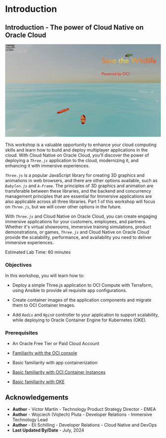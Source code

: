 # Introduction

## Introduction - The power of Cloud Native on Oracle Cloud

![save the wildlife logo](images/stwl.png)

This workshop is a valuable opportunity to enhance your cloud computing skills and learn how to build and deploy multiplayer applications in the cloud. With Cloud Native on Oracle Cloud, you'll discover the power of deploying a _`Three.js`_ application to the cloud, modernizing it, and enhancing it with immersive experiences.

_`Three.js`_ is a popular JavaScript library for creating 3D graphics and animations in web browsers, and there are other options available, such as _`Babylon.js`_ and _`A-Frame`_. The principles of 3D graphics and animation are transferable between these libraries, and the backend and concurrency management principles that are essential for Immersive applications are also applicable across all three libraries. Part 1 of this workshop will focus on _`Three.js`_, but we will cover other options in the future.

With _`Three.js`_ and Cloud Native on Oracle Cloud, you can create engaging immersive applications for your customers, employees, and partners. Whether it's virtual showrooms, immersive training simulations, product demonstrations, or games, _`Three.js`_ and Cloud Native on Oracle Cloud provide the scalability, performance, and availability you need to deliver immersive experiences.

Estimated Lab Time: 60 minutes

### Objectives
In this workshop, you will learn how to:

* Deploy a simple Three.js application to OCI Compute with Terraform, using Ansible to provide all requisite app configurations.

* Create container images of the application components and migrate them to OCI Container Images.

* Add _`Redis`_ and _`NginX`_ controller to your application to support scalability, while deploying to Oracle Container Engine for Kubernetes (OKE).

### Prerequisites

* An Oracle Free Tier or Paid Cloud Account
* [Familiarity with the OCI console](https://docs.oracle.com/en-us/iaas/Content/GSG/Concepts/console.htm)

* Basic familiarity with app containerization

* [Basic familiarity with OCI Container Instances](https://www.oracle.com/cloud/cloud-native/container-instances/)

* [Basic familiarity with OKE](https://www.oracle.com/cloud/cloud-native/container-engine-kubernetes/)


## Acknowledgements

* **Author** - Victor Martin - Technology Product Strategy Director - EMEA
* **Author** - Wojciech (Vojtech) Pluta - Developer Relations - Immersive Technology Lead
* **Author** - Eli Schilling - Developer Relations - Cloud Native and DevOps
* **Last Updated By/Date** - July, 2024